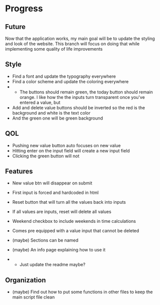 # Progress
## Future

Now that the application works, my main goal will be to update the styling and look of the website. This branch will focus on doing that while implementing some quality of life improvements

## Style

- Find a font and update the typography everywhere
- Find a color scheme and update the coloring everywhere
- - The buttons should remain green, the today button should remain orange. 
I like how the the inputs turn transparent once you've entered a value, but 
- Add and delete value buttons should be inverted so the red is the background and white is the text color
- And the green one will be green background

## QOL

- Pushing new value button auto focuses on new value
- Hitting enter on the input field will create a new input field
- Clicking the green button will not

## Features
- New value btn will disappear on submit
- First input is forced and hardcoded in html

- Reset button that will turn all the values back into inputs
- If all values are inputs, reset will delete all values
- Weekend checkbox to include weekends in time calculations
- Comes pre equipped with a value input that cannot be deleted
- (maybe) Sections can be named
- (maybe) An info page explaining how to use it
- - Just update the readme maybe?

## Organization

- (maybe) Find out how to put some functions in other files to keep the main script file clean